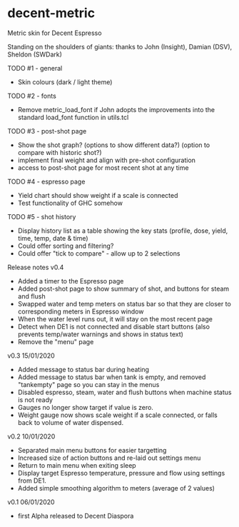 # decent-metric
Metric skin for Decent Espresso

Standing on the shoulders of giants: thanks to John (Insight), Damian (DSV), Sheldon (SWDark)

TODO #1 - general
- Skin colours (dark / light theme)

TODO #2 - fonts
- Remove metric_load_font if John adopts the improvements into the standard load_font function in utils.tcl

TODO #3 - post-shot page
- Show the shot graph? (options to show different data?) (option to compare with historic shot?)
- implement final weight and align with pre-shot configuration
- access to post-shot page for most recent shot at any time

TODO #4 - espresso page
- Yield chart should show weight if a scale is connected
- Test functionality of GHC somehow

TODO #5 - shot history
- Display history list as a table showing the key stats (profile, dose, yield, time, temp, date & time)
- Could offer sorting and filtering?
- Could offer "tick to compare" - allow up to 2 selections



Release notes
v0.4 
- Added a timer to the Espresso page
- Added post-shot page to show summary of shot, and buttons for steam and flush
- Swapped water and temp meters on status bar so that they are closer to corresponding meters in Espresso window
- When the water level runs out, it will stay on the most recent page
- Detect when DE1 is not connected and disable start buttons (also prevents temp/water warnings and shows in status text)
- Remove the "menu" page

v0.3 15/01/2020
- Added message to status bar during heating
- Added message to status bar when tank is empty, and removed "tankempty" page so you can stay in the menus
- Disabled espresso, steam, water and flush buttons when machine status is not ready
- Gauges no longer show target if value is zero.
- Weight gauge now shows scale weight if a scale connected, or falls back to volume of water dispensed.

v0.2 10/01/2020
- Separated main menu buttons for easier targetting
- Increased size of action buttons and re-laid out settings menu
- Return to main menu when exiting sleep
- Display target Espresso temperature, pressure and flow using settings from DE1.
- Added simple smoothing algorithm to meters (average of 2 values)

v0.1 06/01/2020
- first Alpha released to Decent Diaspora

